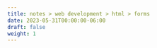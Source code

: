 ```yaml
---
title: notes > web development > html > forms
date: 2023-05-31T00:00:00-06:00
draft: false
weight: 1
---
```

